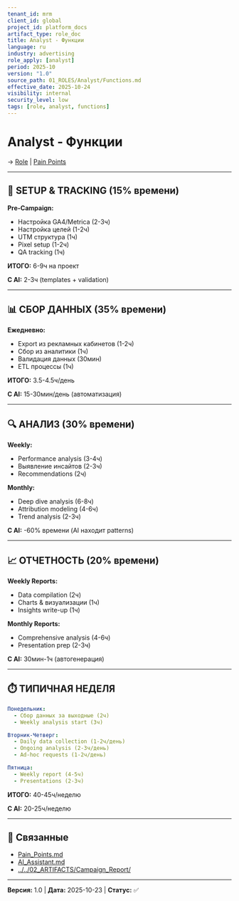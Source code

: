 ```yaml
---
tenant_id: mrm
client_id: global
project_id: platform_docs
artifact_type: role_doc
title: Analyst - Функции
language: ru
industry: advertising
role_apply: [analyst]
period: 2025-10
version: "1.0"
source_path: 01_ROLES/Analyst/Functions.md
effective_date: 2025-10-24
visibility: internal
security_level: low
tags: [role, analyst, functions]
---
```


# Analyst - Функции

→ [Role](./Role_Description.md) | [Pain Points](./Pain_Points.md)

---

## 🎯 SETUP & TRACKING (15% времени)

**Pre-Campaign:**
- Настройка GA4/Metrica (2-3ч)
- Настройка целей (1-2ч)
- UTM структура (1ч)
- Pixel setup (1-2ч)
- QA tracking (1ч)

**ИТОГО:** 6-9ч на проект

**С AI:** 2-3ч (templates + validation)

---

## 📊 СБОР ДАННЫХ (35% времени)

**Ежедневно:**
- Export из рекламных кабинетов (1-2ч)
- Сбор из аналитики (1ч)
- Валидация данных (30мин)
- ETL процессы (1ч)

**ИТОГО:** 3.5-4.5ч/день

**С AI:** 15-30мин/день (автоматизация)

---

## 🔍 АНАЛИЗ (30% времени)

**Weekly:**
- Performance analysis (3-4ч)
- Выявление инсайтов (2-3ч)
- Recommendations (2ч)

**Monthly:**
- Deep dive analysis (6-8ч)
- Attribution modeling (4-6ч)
- Trend analysis (2-3ч)

**С AI:** -60% времени (AI находит patterns)

---

## 📈 ОТЧЕТНОСТЬ (20% времени)

**Weekly Reports:**
- Data compilation (2ч)
- Charts & визуализации (1ч)
- Insights write-up (1ч)

**Monthly Reports:**
- Comprehensive analysis (4-6ч)
- Presentation prep (2-3ч)

**С AI:** 30мин-1ч (автогенерация)

---

## ⏱️ ТИПИЧНАЯ НЕДЕЛЯ

```yaml
Понедельник:
  - Сбор данных за выходные (2ч)
  - Weekly analysis start (3ч)

Вторник-Четверг:
  - Daily data collection (1-2ч/день)
  - Ongoing analysis (2-3ч/день)
  - Ad-hoc requests (1-2ч/день)

Пятница:
  - Weekly report (4-5ч)
  - Presentations (2-3ч)
```

**ИТОГО:** 40-45ч/неделю

**С AI:** 20-25ч/неделю

---

## 🔗 Связанные

- [Pain_Points.md](./Pain_Points.md)
- [AI_Assistant.md](./AI_Assistant.md)
- [../../02_ARTIFACTS/Campaign_Report/](../../02_ARTIFACTS/Campaign_Report/)

---

**Версия:** 1.0 | **Дата:** 2025-10-23 | **Статус:** ✅


